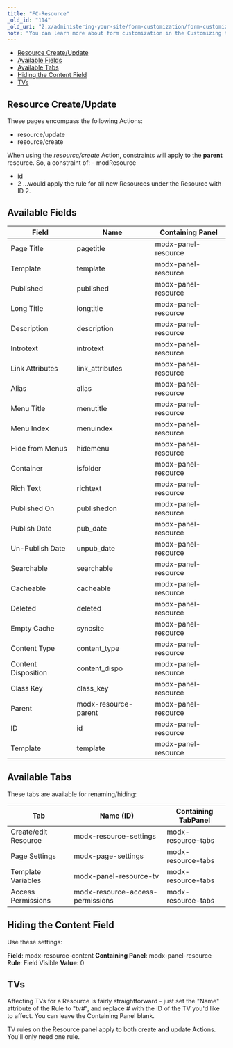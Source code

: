 ```yaml
---
title: "FC-Resource"
_old_id: "114"
_old_uri: "2.x/administering-your-site/form-customization/form-customization-pages/fc-resource"
note: "You can learn more about form customization in the Customizing the Manager section"
---
```


- [Resource Create/Update](administering-your-site/form-customization/form-customization-pages/fc-resource#FC-Resource-ResourceCreate%2FUpdate)
- [Available Fields](administering-your-site/form-customization/form-customization-pages/fc-resource#FC-Resource-AvailableFields)
- [Available Tabs](administering-your-site/form-customization/form-customization-pages/fc-resource#FC-Resource-AvailableTabs)
- [Hiding the Content Field](administering-your-site/form-customization/form-customization-pages/fc-resource#FC-Resource-HidingtheContentField)
- [TVs](administering-your-site/form-customization/form-customization-pages/fc-resource#FC-Resource-TVs)



## Resource Create/Update

These pages encompass the following Actions:

- resource/update
- resource/create

When using the _resource/create_ Action, constraints will apply to the **parent** resource. So, a constraint of: - modResource
- id
- 2
  ...would apply the rule for all new Resources under the Resource with ID 2.



## Available Fields

| Field               | Name                 | Containing Panel    |
| ------------------- | -------------------- | ------------------- |
| Page Title          | pagetitle            | modx-panel-resource |
| Template            | template             | modx-panel-resource |
| Published           | published            | modx-panel-resource |
| Long Title          | longtitle            | modx-panel-resource |
| Description         | description          | modx-panel-resource |
| Introtext           | introtext            | modx-panel-resource |
| Link Attributes     | link\_attributes     | modx-panel-resource |
| Alias               | alias                | modx-panel-resource |
| Menu Title          | menutitle            | modx-panel-resource |
| Menu Index          | menuindex            | modx-panel-resource |
| Hide from Menus     | hidemenu             | modx-panel-resource |
| Container           | isfolder             | modx-panel-resource |
| Rich Text           | richtext             | modx-panel-resource |
| Published On        | publishedon          | modx-panel-resource |
| Publish Date        | pub\_date            | modx-panel-resource |
| Un-Publish Date     | unpub\_date          | modx-panel-resource |
| Searchable          | searchable           | modx-panel-resource |
| Cacheable           | cacheable            | modx-panel-resource |
| Deleted             | deleted              | modx-panel-resource |
| Empty Cache         | syncsite             | modx-panel-resource |
| Content Type        | content\_type        | modx-panel-resource |
| Content Disposition | content\_dispo       | modx-panel-resource |
| Class Key           | class\_key           | modx-panel-resource |
| Parent              | modx-resource-parent | modx-panel-resource |
| ID                  | id                   | modx-panel-resource |
| Template            | template             | modx-panel-resource |



## Available Tabs

These tabs are available for renaming/hiding:

| Tab                  | Name (ID)                        | Containing TabPanel |
| -------------------- | -------------------------------- | ------------------- |
| Create/edit Resource | modx-resource-settings           | modx-resource-tabs  |
| Page Settings        | modx-page-settings               | modx-resource-tabs  |
| Template Variables   | modx-panel-resource-tv           | modx-resource-tabs  |
| Access Permissions   | modx-resource-access-permissions | modx-resource-tabs  |



## Hiding the Content Field

Use these settings:

**Field**: modx-resource-content
**Containing Panel**: modx-panel-resource
**Rule**: Field Visible
**Value**: 0

## TVs

Affecting TVs for a Resource is fairly straightforward - just set the "Name" attribute of the Rule to "tv#", and replace # with the ID of the TV you'd like to affect. You can leave the Containing Panel blank.

TV rules on the Resource panel apply to both create **and** update Actions. You'll only need one rule.
